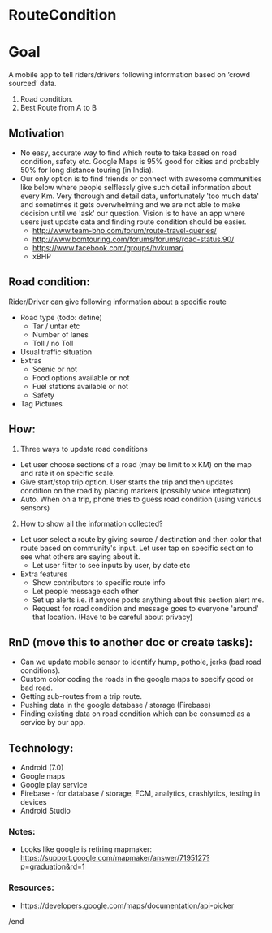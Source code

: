# RouteCondition

# Goal
A mobile app to tell riders/drivers following information based on ‘crowd sourced’ data.
 1. Road condition.
 2. Best Route from A to B

## Motivation
- No easy, accurate way to find which route to take based on road condition, safety etc. Google Maps is 95% good for cities and probably 50% for long distance touring (in India).
- Our only option is to find friends or connect with awesome communities like below where people selflessly give such detail information about every Km. Very thorough and detail data, unfortunately 'too much data' and sometimes it gets overwhelming and we are not able to make decision until we 'ask' our question. Vision is to have an app where users just update data and finding route condition should be easier.
  - http://www.team-bhp.com/forum/route-travel-queries/
  - http://www.bcmtouring.com/forums/forums/road-status.90/
  - https://www.facebook.com/groups/hvkumar/
  - xBHP

## Road condition:
Rider/Driver can give following information about a specific route
- Road type (todo: define)
  - Tar / untar etc
  - Number of lanes
  - Toll / no Toll
- Usual traffic situation
- Extras
  - Scenic or not
  - Food options available or not
  - Fuel stations available or not
  - Safety
- Tag Pictures

## How:
1. Three ways to update road conditions
  - Let user choose sections of a road (may be limit to x KM) on the map and rate it on specific scale.
  - Give start/stop trip option. User starts the trip and then updates condition on the road by placing markers (possibly voice integration)
  - Auto. When on a trip, phone tries to guess road condition (using various sensors)
2. How to show all the information collected?
  - Let user select a route by giving source / destination and then color that route based on community's input. Let user tap on specific section to see what others are saying about it.
    - Let user filter to see inputs by user, by date etc
  - Extra features
    - Show contributors to specific route info
    - Let people message each other
    - Set up alerts i.e. if anyone posts anything about this section alert me.
    - Request for road condition and message goes to everyone 'around' that location. (Have to be careful about privacy)


## RnD (move this to another doc or create tasks):
- Can we update mobile sensor to identify hump, pothole, jerks (bad road conditions).
- Custom color coding the roads in the google maps to specify good or bad road.
- Getting sub-routes from a trip route.
- Pushing data in the google database / storage (Firebase)
- Finding existing data on road condition which can be consumed as a service by our app.



## Technology:
- Android (7.0)
- Google maps
- Google play service
- Firebase - for database / storage, FCM, analytics, crashlytics, testing in devices
- Android Studio


### Notes:
- Looks like google is retiring mapmaker: https://support.google.com/mapmaker/answer/7195127?p=graduation&rd=1


### Resources:
- https://developers.google.com/maps/documentation/api-picker

/end
